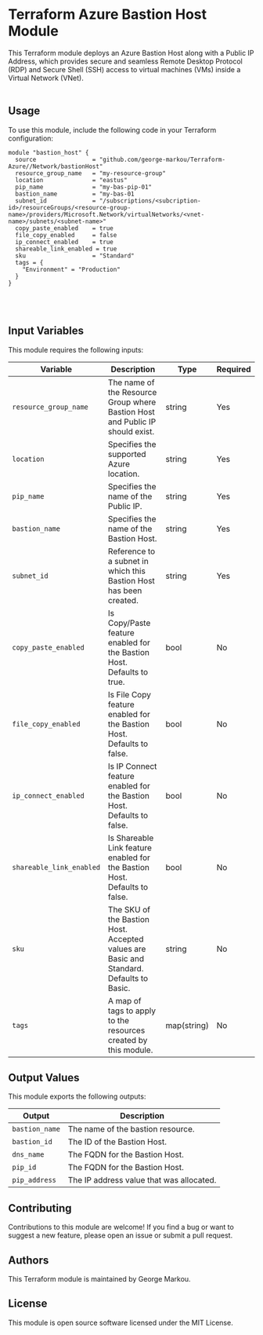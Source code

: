 <h1>Terraform Azure Bastion Host Module</h1>
This Terraform module deploys an Azure Bastion Host along with a Public IP Address, which provides secure and seamless Remote Desktop Protocol (RDP) and Secure Shell (SSH) access to virtual machines (VMs) inside a Virtual Network (VNet).
<br></br>
<h2>Usage</h2>
To use this module, include the following code in your Terraform configuration:

```hcl
module "bastion_host" {
  source                = "github.com/george-markou/Terraform-Azure//Network/bastionHost"
  resource_group_name   = "my-resource-group"
  location              = "eastus"
  pip_name              = "my-bas-pip-01"
  bastion_name          = "my-bas-01
  subnet_id             = "/subscriptions/<subcription-id>/resourceGroups/<resource-group-name>/providers/Microsoft.Network/virtualNetworks/<vnet-name>/subnets/<subnet-name>"
  copy_paste_enabled    = true
  file_copy_enabled     = false
  ip_connect_enabled    = true
  shareable_link_enabled = true
  sku                   = "Standard"
  tags = {
    "Environment" = "Production"
  }
}
```
<br></br>
<h2>Input Variables</h2>
This module requires the following inputs:

|Variable |	Description| Type|	Required|
|---|---|---|---|
|`resource_group_name`|	The name of the Resource Group where Bastion Host and Public IP should exist.|	string|	Yes|
|`location`|	Specifies the supported Azure location.|	string|	Yes|
|`pip_name`|	Specifies the name of the Public IP.|	string|	Yes|
|`bastion_name`|	Specifies the name of the Bastion Host.|	string|	Yes|
| `subnet_id`| Reference to a subnet in which this Bastion Host has been created. | string| Yes|
| `copy_paste_enabled`| Is Copy/Paste feature enabled for the Bastion Host. Defaults to true.| bool| No|
| `file_copy_enabled`| Is File Copy feature enabled for the Bastion Host. Defaults to false.| bool| No|
| `ip_connect_enabled`|Is IP Connect feature enabled for the Bastion Host. Defaults to false.| bool| No|
| `shareable_link_enabled`|Is Shareable Link feature enabled for the Bastion Host. Defaults to false.| bool| No|
| `sku`|The SKU of the Bastion Host. Accepted values are Basic and Standard. Defaults to Basic.| string| No|
|`tags`|	A map of tags to apply to the resources created by this module.|	map(string)|	No|

<h2>Output Values</h2>
This module exports the following outputs:

|Output|	Description|
|---|---|
|`bastion_name`|	The name of the bastion resource.|
|`bastion_id`|	The ID of the Bastion Host.|
|`dns_name`|	The FQDN for the Bastion Host.|
|`pip_id`|	The FQDN for the Bastion Host.|
|`pip_address`|	The IP address value that was allocated.|

<h2>Contributing</h2>
Contributions to this module are welcome! If you find a bug or want to suggest a new feature, please open an issue or submit a pull request.

<h2>Authors</h2>
This Terraform module is maintained by George Markou.

<h2>License</h2>
This module is open source software licensed under the MIT License.
